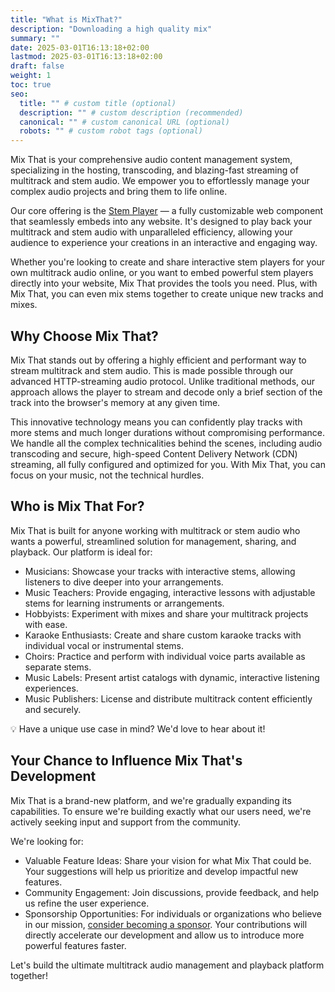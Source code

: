 ```yaml
---
title: "What is MixThat?"
description: "Downloading a high quality mix"
summary: ""
date: 2025-03-01T16:13:18+02:00
lastmod: 2025-03-01T16:13:18+02:00
draft: false
weight: 1
toc: true
seo:
  title: "" # custom title (optional)
  description: "" # custom description (recommended)
  canonical: "" # custom canonical URL (optional)
  robots: "" # custom robot tags (optional)
---
```


Mix That is your comprehensive audio content management system, specializing in the hosting, transcoding, and blazing-fast streaming of multitrack and stem audio. We empower you to effortlessly manage your complex audio projects and bring them to life online.

Our core offering is the [Stem Player](https://www.stemplayer-js.com) — a fully customizable web component that seamlessly embeds into any website. It's designed to play back your multitrack and stem audio with unparalleled efficiency, allowing your audience to experience your creations in an interactive and engaging way.

Whether you're looking to create and share interactive stem players for your own multitrack audio online, or you want to embed powerful stem players directly into your website, Mix That provides the tools you need. Plus, with Mix That, you can even mix stems together to create unique new tracks and mixes.

## Why Choose Mix That?

Mix That stands out by offering a highly efficient and performant way to stream multitrack and stem audio. This is made possible through our advanced HTTP-streaming audio protocol. Unlike traditional methods, our approach allows the player to stream and decode only a brief section of the track into the browser's memory at any given time.

This innovative technology means you can confidently play tracks with more stems and much longer durations without compromising performance. We handle all the complex technicalities behind the scenes, including audio transcoding and secure, high-speed Content Delivery Network (CDN) streaming, all fully configured and optimized for you. With Mix That, you can focus on your music, not the technical hurdles.

## Who is Mix That For?

Mix That is built for anyone working with multitrack or stem audio who wants a powerful, streamlined solution for management, sharing, and playback. Our platform is ideal for:

- Musicians: Showcase your tracks with interactive stems, allowing listeners to dive deeper into your arrangements.
- Music Teachers: Provide engaging, interactive lessons with adjustable stems for learning instruments or arrangements.
- Hobbyists: Experiment with mixes and share your multitrack projects with ease.
- Karaoke Enthusiasts: Create and share custom karaoke tracks with individual vocal or instrumental stems.
- Choirs: Practice and perform with individual voice parts available as separate stems.
- Music Labels: Present artist catalogs with dynamic, interactive listening experiences.
- Music Publishers: License and distribute multitrack content efficiently and securely.

:bulb: Have a unique use case in mind? We'd love to hear about it!

## Your Chance to Influence Mix That's Development

Mix That is a brand-new platform, and we're gradually expanding its capabilities. To ensure we're building exactly what our users need, we're actively seeking input and support from the community.

We're looking for:

- Valuable Feature Ideas: Share your vision for what Mix That could be. Your suggestions will help us prioritize and develop impactful new features.
- Community Engagement: Join discussions, provide feedback, and help us refine the user experience.
- Sponsorship Opportunities: For individuals or organizations who believe in our mission, [consider becoming a sponsor](/docs/reference/sponsor-this-project/). Your contributions will directly accelerate our development and allow us to introduce more powerful features faster.

Let's build the ultimate multitrack audio management and playback platform together!
